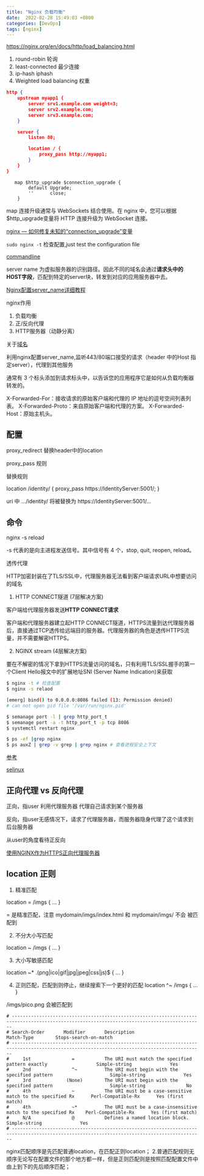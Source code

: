 ```yaml
---
title: "Nginx 负载均衡"
date:  2022-02-28 15:49:03 +0800
categories: [DevOps]
tags: [nginx]
---
```


https://nginx.org/en/docs/http/load_balancing.html

1. round-robin 轮询
2. least-connected 最少连接
3. ip-hash iphash
4. Weighted load balancing 权重
```json
http {
    upstream myapp1 {
        server srv1.example.com weight=3;
        server srv2.example.com;
        server srv3.example.com;
    }

    server {
        listen 80;

        location / {
            proxy_pass http://myapp1;
        }
    }
}
```

```nginx
   map $http_upgrade $connection_upgrade {
        default Upgrade;
        ''      close;
    }
```

map 连接升级通常与 WebSockets 结合使用。在 nginx 中，您可以根据$http_upgrade变量将 HTTP 连接升级为 WebSocket 连接。

[nginx — 如何修复未知的“connection_upgrade”变量](https://futurestud.io/tutorials/nginx-how-to-fix-unknown-connection_upgrade-variable)


`sudo nginx -t` 检查配置,just test the configuration file

[commandline](https://www.nginx.com/resources/wiki/start/topics/tutorials/commandline/)


server name 为虚拟服务器的识别路径。因此不同的域名会通过**请求头中的HOST字段**，匹配到特定的server块，转发到对应的应用服务器中去。

[Nginx配置server_name详细教程](http://www.itheima.com/news/20210723/162833.html)

nginx作用

1. 负载均衡
2. 正/反向代理
3. HTTP服务器（动静分离）


关于[域名](https://help.aliyun.com/document_detail/69634.html?spm=5176.22414175.sslink.7.686a2e5byV0uKy)

利用nginx配置server_name,监听443/80端口接受的请求（header 中的Host 指定server），代理到其他服务


通常有 3 个标头添加到请求标头中，以告诉您的应用程序它是如何从负载均衡器转发的。

X-Forwarded-For：接收请求的原始客户端和代理的 IP 地址的逗号空间列表列表。
X-Forwarded-Proto：来自原始客户端和代理的方案。
X-Forwarded-Host：原始主机头。


## 配置

proxy_redirect  替换header中的location

proxy_pass 规则

替换规则

location /identity/ {
  proxy_pass https://IdentityServer:5001/;
}

uri 中 .../identity/ 将被替换为 https://IdentityServer:5001/...

## 命令

nginx -s reload

-s 代表的是向主进程发送信号。其中信号有 4 个，stop, quit, reopen, reload。

透传代理

HTTP加密封装在了TLS/SSL中，代理服务器无法看到客户端请求URL中想要访问的域名

1. HTTP CONNECT隧道 (7层解决方案)

客户端给代理服务器发送**HTTP CONNECT请求**

客户端和代理服务器建立起HTTP CONNECT隧道，HTTPS流量到达代理服务器后，直接通过TCP透传给远端目的服务器。代理服务器的角色是透传HTTPS流量，并不需要解密HTTPS。

2. NGINX stream (4层解决方案)

要在不解密的情况下拿到HTTPS流量访问的域名，只有利用TLS/SSL握手的第一个Client Hello报文中的扩展地址SNI (Server Name Indication)来获取


```sh
$ nginx -t # 检查配置
$ nginx -s relaod

[emerg] bind() to 0.0.0.0:8086 failed (13: Permission denied)
# can not open pid file '/var/run/nginx.pid'

$ semanage port -l | grep http_port_t
$ semanage port -a -t http_port_t -p tcp 8086
$ systemctl restart nginx

$ ps -ef |grep nginx
$ ps auxZ | grep -v grep | grep nginx # 查看进程安全上下文
```

[参考](https://medium.com/@mefengl/resolving-nginx-permission-denied-error-when-binding-to-port-x-e-g-8080-7b09ed00a572)

[selinux ](https://www.tecmint.com/disable-selinux-in-centos-rhel-fedora/)

## 正向代理 vs 反向代理

正向，指user 利用代理服务器 代理自己请求到某个服务器

反向，指user无感情况下，请求了代理服务器，而服务器隐身代理了这个请求到后台服务器

从user的角度看待正反向


[使用NGINX作为HTTPS正向代理服务器](https://zhuanlan.zhihu.com/p/70459013)


## location 正则

1. 精准匹配

location = /imgs {
    ...
}

= 是精准匹配，注意 mydomain/imgs/index.html 和 mydomain/imgs/ 不会 被匹配到

2. 不分大小写匹配

location ~ /imgs {
    ...
}

3. 大小写敏感匹配

location ~* .(png|ico|gif|jpg|jpeg|css|js)$ {
    ...
}

4. 正则匹配，匹配到则停止，继续搜索下一个更好的匹配
location ^~ /imgs {
   ...
}

/imgs/pico.png 会被匹配到


```plaintext
# --------------------------------------------------------------------------------------------------------------------------------------------
# Search-Order       Modifier       Description                                                        Match-Type        Stops-search-on-match
# --------------------------------------------------------------------------------------------------------------------------------------------
#     1st               =           The URI must match the specified pattern exactly                  Simple-string              Yes
#     2nd               ^~          The URI must begin with the specified pattern                     Simple-string              Yes
#     3rd             (None)        The URI must begin with the specified pattern                     Simple-string               No
#     4th               ~           The URI must be a case-sensitive match to the specified Rx      Perl-Compatible-Rx      Yes (first match)
#     4th               ~*          The URI must be a case-insensitive match to the specified Rx    Perl-Compatible-Rx      Yes (first match)
#     N/A               @           Defines a named location block.                                   Simple-string              Yes
# --------------------------------------------------------------------------------------------------------------------------------------------

```


nginx匹配顺序是先匹配普通location，在匹配正则location； 2.普通匹配规则无顺序无论写在配置文件的那个地方都一样，但是正则匹配则是按照匹配配置文件中由上到下的先后顺序匹配；
